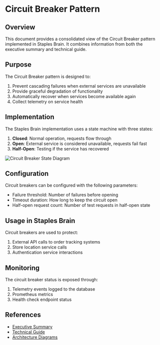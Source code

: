 # Circuit Breaker Pattern

## Overview

This document provides a consolidated view of the Circuit Breaker pattern implemented in Staples Brain. It combines information from both the executive summary and technical guide.

## Purpose

The Circuit Breaker pattern is designed to:

1. Prevent cascading failures when external services are unavailable
2. Provide graceful degradation of functionality
3. Automatically recover when services become available again
4. Collect telemetry on service health

## Implementation

The Staples Brain implementation uses a state machine with three states:

1. **Closed**: Normal operation, requests flow through
2. **Open**: External service is considered unavailable, requests fail fast
3. **Half-Open**: Testing if the service has recovered

![Circuit Breaker State Diagram](./architecture_diagrams/circuit_breaker_state_diagram.svg)

## Configuration

Circuit breakers can be configured with the following parameters:

- Failure threshold: Number of failures before opening
- Timeout duration: How long to keep the circuit open
- Half-open request count: Number of test requests in half-open state

## Usage in Staples Brain

Circuit breakers are used to protect:

1. External API calls to order tracking systems
2. Store location service calls
3. Authentication service interactions

## Monitoring

The circuit breaker status is exposed through:

1. Telemetry events logged to the database
2. Prometheus metrics
3. Health check endpoint status

## References

- [Executive Summary](./circuit_breaker_executive_summary.md)
- [Technical Guide](./circuit_breaker_technical_guide.md)
- [Architecture Diagrams](./architecture_diagrams/)